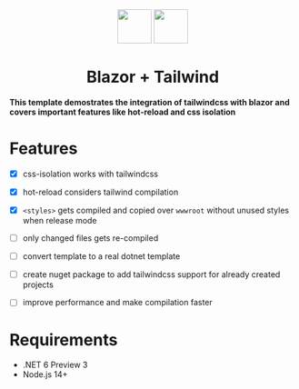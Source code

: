 <div align="center">
  <img height="60" src="https://upload.wikimedia.org/wikipedia/commons/d/d0/Blazor.png">

  <img height="60" src="https://www.markusantonwolf.com/media/pages/blog/tailwind-css/265298487-1596675041/tailwind-css-logo.svg">

  
  <h1>Blazor + Tailwind</h1>
</div>

**This template demostrates the integration of tailwindcss with blazor and covers important features like hot-reload and css isolation**

# Features
- [x] css-isolation works with tailwindcss
- [x] hot-reload considers tailwind compilation
- [x] `<styles>` gets compiled and copied over `wwwroot` without unused styles when release mode
- [ ] only changed files gets re-compiled
- [ ] convert template to a real dotnet template
- [ ] create nuget package to add tailwindcss support for already created projects
- [ ] improve performance and make compilation faster


# Requirements 
- .NET 6 Preview 3
- Node.js 14+
